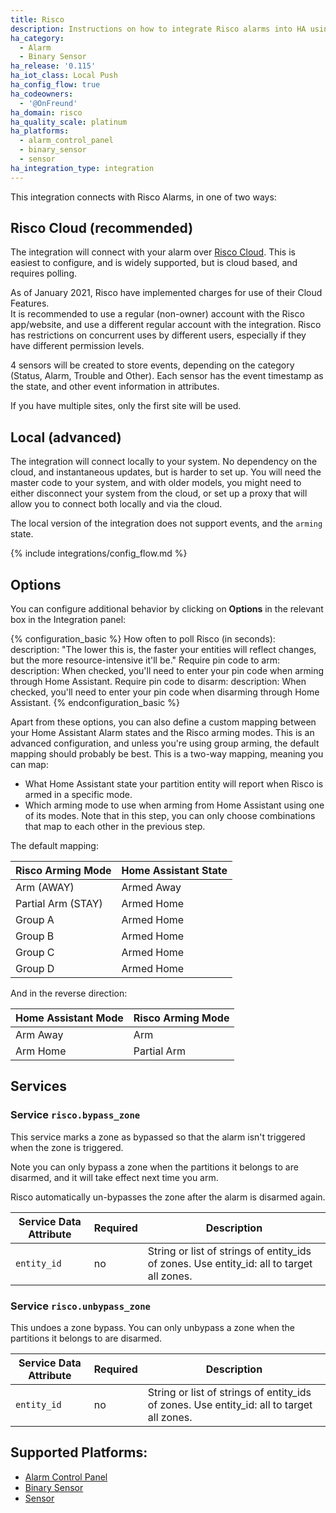 ```yaml
---
title: Risco
description: Instructions on how to integrate Risco alarms into HA using Risco Cloud.
ha_category:
  - Alarm
  - Binary Sensor
ha_release: '0.115'
ha_iot_class: Local Push
ha_config_flow: true
ha_codeowners:
  - '@OnFreund'
ha_domain: risco
ha_quality_scale: platinum
ha_platforms:
  - alarm_control_panel
  - binary_sensor
  - sensor
ha_integration_type: integration
---
```


This integration connects with Risco Alarms, in one of two ways:

## Risco Cloud (recommended)

The integration will connect with your alarm over [Risco Cloud](https://riscocloud.com/).
This is easiest to configure, and is widely supported, but is cloud based, and requires polling. 

<div class='note'>
As of January 2021, Risco have implemented charges for use of their Cloud Features.
</div>

<div class='note warning'>
It is recommended to use a regular (non-owner) account with the Risco app/website, and use a different regular account with the integration. Risco has restrictions on concurrent uses by different users, especially if they have different permission levels.
</div>

4 sensors will be created to store events, depending on the category (Status, Alarm, Trouble and Other). Each sensor
has the event timestamp as the state, and other event information in attributes.

If you have multiple sites, only the first site will be used.

## Local (advanced)

The integration will connect locally to your system.
No dependency on the cloud, and instantaneous updates, but is harder to set up.
You will need the master code to your system, and with older models,
you might need to either disconnect your system from the cloud, or set up a proxy that will allow you to connect both locally and via the cloud.

The local version of the integration does not support events, and the `arming` state.

{% include integrations/config_flow.md %}

## Options

You can configure additional behavior by clicking on **Options** in the relevant box in the Integration panel:

{% configuration_basic %}
How often to poll Risco (in seconds):
  description: "The lower this is, the faster your entities will reflect changes, but the more resource-intensive it'll be."
Require pin code to arm:
  description: When checked, you'll need to enter your pin code when arming through Home Assistant.
Require pin code to disarm:
  description: When checked, you'll need to enter your pin code when disarming through Home Assistant.
{% endconfiguration_basic %}

Apart from these options, you can also define a custom mapping between your Home Assistant Alarm states and the Risco arming modes.
This is an advanced configuration, and unless you're using group arming, the default mapping should probably be best.
This is a two-way mapping, meaning you can map:

- What Home Assistant state your partition entity will report when Risco is armed in a specific mode.
- Which arming mode to use when arming from Home Assistant using one of its modes. Note that in this step, you can only choose combinations that map to each other in the previous step.

The default mapping:

|Risco Arming Mode | Home Assistant State |
|---|---|
| Arm (AWAY) | Armed Away |
| Partial Arm (STAY) | Armed Home |
| Group A | Armed Home |
| Group B | Armed Home |
| Group C | Armed Home |
| Group D | Armed Home |

And in the reverse direction:

| Home Assistant Mode | Risco Arming Mode |
|---|---|
| Arm Away | Arm |
| Arm Home | Partial Arm |

## Services

### Service `risco.bypass_zone`

This service marks a zone as bypassed so that the alarm isn't triggered when the zone is triggered.

Note you can only bypass a zone when the partitions it belongs to are disarmed, and it will take effect next time you arm.

Risco automatically un-bypasses the zone after the alarm is disarmed again.

| Service Data Attribute | Required | Description |
| ---------------------- | -------- | ----------- |
| `entity_id`            | no     | String or list of strings of entity_ids of zones. Use entity_id: all to target all zones. |

### Service `risco.unbypass_zone`

This undoes a zone bypass. You can only unbypass a zone when the partitions it belongs to are disarmed.

| Service Data Attribute | Required | Description |
| ---------------------- | -------- | ----------- |
| `entity_id`            | no     | String or list of strings of entity_ids of zones. Use entity_id: all to target all zones. |

## Supported Platforms:

- [Alarm Control Panel](/integrations/alarm_control_panel/)
- [Binary Sensor](/integrations/binary_sensor/)
- [Sensor](/integrations/sensor/)
